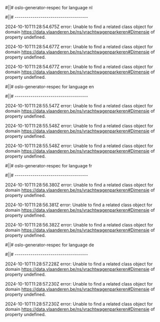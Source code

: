 #||# oslo-generator-respec for language nl  

#||# -------------------------------------  

2024-10-10T11:28:54.675Z error: Unable to find a related class object for domain https://data.vlaanderen.be/ns/vrachtwagenparkeren#Dimensie of property undefined.

2024-10-10T11:28:54.677Z error: Unable to find a related class object for domain https://data.vlaanderen.be/ns/vrachtwagenparkeren#Dimensie of property undefined.

2024-10-10T11:28:54.677Z error: Unable to find a related class object for domain https://data.vlaanderen.be/ns/vrachtwagenparkeren#Dimensie of property undefined.

#||# oslo-generator-respec for language en  

#||# -------------------------------------  

2024-10-10T11:28:55.547Z error: Unable to find a related class object for domain https://data.vlaanderen.be/ns/vrachtwagenparkeren#Dimensie of property undefined.

2024-10-10T11:28:55.548Z error: Unable to find a related class object for domain https://data.vlaanderen.be/ns/vrachtwagenparkeren#Dimensie of property undefined.

2024-10-10T11:28:55.548Z error: Unable to find a related class object for domain https://data.vlaanderen.be/ns/vrachtwagenparkeren#Dimensie of property undefined.

#||# oslo-generator-respec for language fr  

#||# -------------------------------------  

2024-10-10T11:28:56.380Z error: Unable to find a related class object for domain https://data.vlaanderen.be/ns/vrachtwagenparkeren#Dimensie of property undefined.

2024-10-10T11:28:56.381Z error: Unable to find a related class object for domain https://data.vlaanderen.be/ns/vrachtwagenparkeren#Dimensie of property undefined.

2024-10-10T11:28:56.382Z error: Unable to find a related class object for domain https://data.vlaanderen.be/ns/vrachtwagenparkeren#Dimensie of property undefined.

#||# oslo-generator-respec for language de  

#||# -------------------------------------  

2024-10-10T11:28:57.228Z error: Unable to find a related class object for domain https://data.vlaanderen.be/ns/vrachtwagenparkeren#Dimensie of property undefined.

2024-10-10T11:28:57.230Z error: Unable to find a related class object for domain https://data.vlaanderen.be/ns/vrachtwagenparkeren#Dimensie of property undefined.

2024-10-10T11:28:57.230Z error: Unable to find a related class object for domain https://data.vlaanderen.be/ns/vrachtwagenparkeren#Dimensie of property undefined.

